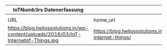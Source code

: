 |IoTNumb3rs Datenerfassung|||||||||||
| ---- | ---- | ---- | ---- | ---- | ---- | ---- | ---- | ---- | ---- | ---- |
||||||||||||
|URL|home_url|filename|device_class|device_count|market_class|market_volume|prognosis_year|publication_year|authorship_class|Dropbox folder|
|https://blog.heliossolutions.in/wp-content/uploads/2016/03/IoT-Internetof-Things.jpg|https://blog.heliossolutions.in/iot-internet-things/|file15_IoT-Internetof-Things.jpg||||||||MariaMarg/20190113-1500|
